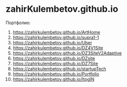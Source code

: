 # zahirKulembetov.github.io
Портфолио:

1) https://zahirkulembetov.github.io/ArtHome
2) https://zahirkulembetov.github.io/supra1-1
3) https://zahirkulembetov.github.io/Uber
4) https://zahirkulembetov.github.io/DZ4V1Site
5) https://zahirkulembetov.github.io/DZ3SiteV2Adaptive
6) https://zahirkulembetov.github.io/DZsite
7) https://zahirkulembetov.github.io/DZ7Site
8) https://zahirkulembetov.github.io/startupTech
9) https://zahirkulembetov.github.io/Portfolio
10) https://zahirkulembetov.github.io/ItogIN   
